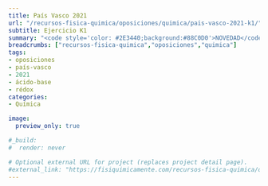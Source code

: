 ```yaml
---
title: País Vasco 2021
url: "/recursos-fisica-quimica/oposiciones/quimica/pais-vasco-2021-k1/"
subtitle: Ejercicio K1
summary: "<code style='color: #2E3440;background:#88C0D0'>NOVEDAD</code> <br> Ejercicio K1."
breadcrumbs: ["recursos-fisica-quimica","oposiciones","quimica"]
tags:
- oposiciones
- país-vasco
- 2021
- ácido-base
- rédox
categories:
- Química

image:
  preview_only: true

#_build:
#  render: never

# Optional external URL for project (replaces project detail page).
#external_link: "https://fisiquimicamente.com/recursos-fisica-quimica/oposiciones/quimica/pais-vasco-2016-k1/pais-vasco-2016-k1.pdf"
---
```


<!-- <iframe src="https://docs.google.com/viewer?url=https://fisiquimicamente.com/recursos-fisica-quimica/oposiciones/quimica/pais-vasco-2016-k1/pais-vasco-2016-k1.pdf&embedded=true" style="width: 100vw; height: 500px; position: relative; left: 50%; right: 50%; margin-left: -50vw; margin-right: -50vw;" frameborder="0"></iframe> -->

<div id="adobe-dc-view" style="width: 100vw; position: relative; left: 50%; right: 50%; margin-left: -50vw; margin-right: -50vw;"></div>
<script src="https://documentcloud.adobe.com/view-sdk/main.js"></script>
<script type="text/javascript">
	document.addEventListener("adobe_dc_view_sdk.ready", function(){ 
		var adobeDCView = new AdobeDC.View({clientId: "5b6be996ab824b0e8113830d11740fa3", divId: "adobe-dc-view"});
		adobeDCView.previewFile({
			content:{location: {url: "https://fisiquimicamente.com/recursos-fisica-quimica/oposiciones/quimica/pais-vasco-2021-k1/pais-vasco-2021-k1.pdf"}},
			metaData:{fileName: "pais-vasco-2021-k1.pdf"}
		}, {embedMode: "IN_LINE"});
	});
</script>